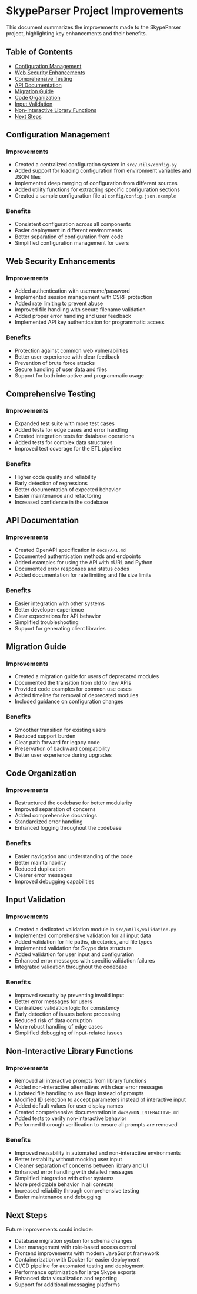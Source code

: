 <!-- IMPROVEMENTS.md -->
# SkypeParser Project Improvements

This document summarizes the improvements made to the SkypeParser project, highlighting key enhancements and their benefits.

## Table of Contents
- [Configuration Management](#configuration-management)
- [Web Security Enhancements](#web-security-enhancements)
- [Comprehensive Testing](#comprehensive-testing)
- [API Documentation](#api-documentation)
- [Migration Guide](#migration-guide)
- [Code Organization](#code-organization)
- [Input Validation](#input-validation)
- [Non-Interactive Library Functions](#non-interactive-library-functions)
- [Next Steps](#next-steps)

## Configuration Management

### Improvements
- Created a centralized configuration system in `src/utils/config.py`
- Added support for loading configuration from environment variables and JSON files
- Implemented deep merging of configuration from different sources
- Added utility functions for extracting specific configuration sections
- Created a sample configuration file at `config/config.json.example`

### Benefits
- Consistent configuration across all components
- Easier deployment in different environments
- Better separation of configuration from code
- Simplified configuration management for users

## Web Security Enhancements

### Improvements
- Added authentication with username/password
- Implemented session management with CSRF protection
- Added rate limiting to prevent abuse
- Improved file handling with secure filename validation
- Added proper error handling and user feedback
- Implemented API key authentication for programmatic access

### Benefits
- Protection against common web vulnerabilities
- Better user experience with clear feedback
- Prevention of brute force attacks
- Secure handling of user data and files
- Support for both interactive and programmatic usage

## Comprehensive Testing

### Improvements
- Expanded test suite with more test cases
- Added tests for edge cases and error handling
- Created integration tests for database operations
- Added tests for complex data structures
- Improved test coverage for the ETL pipeline

### Benefits
- Higher code quality and reliability
- Early detection of regressions
- Better documentation of expected behavior
- Easier maintenance and refactoring
- Increased confidence in the codebase

## API Documentation

### Improvements
- Created OpenAPI specification in `docs/API.md`
- Documented authentication methods and endpoints
- Added examples for using the API with cURL and Python
- Documented error responses and status codes
- Added documentation for rate limiting and file size limits

### Benefits
- Easier integration with other systems
- Better developer experience
- Clear expectations for API behavior
- Simplified troubleshooting
- Support for generating client libraries

## Migration Guide

### Improvements
- Created a migration guide for users of deprecated modules
- Documented the transition from old to new APIs
- Provided code examples for common use cases
- Added timeline for removal of deprecated modules
- Included guidance on configuration changes

### Benefits
- Smoother transition for existing users
- Reduced support burden
- Clear path forward for legacy code
- Preservation of backward compatibility
- Better user experience during upgrades

## Code Organization

### Improvements
- Restructured the codebase for better modularity
- Improved separation of concerns
- Added comprehensive docstrings
- Standardized error handling
- Enhanced logging throughout the codebase

### Benefits
- Easier navigation and understanding of the code
- Better maintainability
- Reduced duplication
- Clearer error messages
- Improved debugging capabilities

## Input Validation

### Improvements
- Created a dedicated validation module in `src/utils/validation.py`
- Implemented comprehensive validation for all input data
- Added validation for file paths, directories, and file types
- Implemented validation for Skype data structure
- Added validation for user input and configuration
- Enhanced error messages with specific validation failures
- Integrated validation throughout the codebase

### Benefits
- Improved security by preventing invalid input
- Better error messages for users
- Centralized validation logic for consistency
- Early detection of issues before processing
- Reduced risk of data corruption
- More robust handling of edge cases
- Simplified debugging of input-related issues

## Non-Interactive Library Functions

### Improvements
- Removed all interactive prompts from library functions
- Added non-interactive alternatives with clear error messages
- Updated file handling to use flags instead of prompts
- Modified ID selection to accept parameters instead of interactive input
- Added default values for user display names
- Created comprehensive documentation in `docs/NON_INTERACTIVE.md`
- Added tests to verify non-interactive behavior
- Performed thorough verification to ensure all prompts are removed

### Benefits
- Improved reusability in automated and non-interactive environments
- Better testability without mocking user input
- Cleaner separation of concerns between library and UI
- Enhanced error handling with detailed messages
- Simplified integration with other systems
- More predictable behavior in all contexts
- Increased reliability through comprehensive testing
- Easier maintenance and debugging

## Next Steps

Future improvements could include:

- Database migration system for schema changes
- User management with role-based access control
- Frontend improvements with modern JavaScript framework
- Containerization with Docker for easier deployment
- CI/CD pipeline for automated testing and deployment
- Performance optimization for large Skype exports
- Enhanced data visualization and reporting
- Support for additional messaging platforms